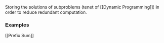 Storing the solutions of subproblems (tenet of [[Dynamic Programming]]) in order to reduce redundant computation.

### Examples
[[Prefix Sum]]